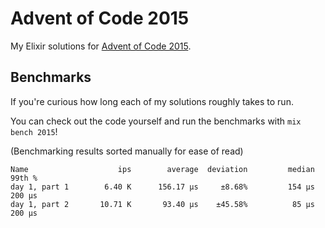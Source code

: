 # Advent of Code 2015

My Elixir solutions for [Advent of Code 2015](https://adventofcode.com/2015).

## Benchmarks

If you're curious how long each of my solutions roughly takes to run.

You can check out the code yourself and run the benchmarks with `mix bench 2015`!

(Benchmarking results sorted manually for ease of read)

```
Name                    ips        average  deviation         median         99th %
day 1, part 1        6.40 K      156.17 μs     ±8.68%         154 μs         200 μs
day 1, part 2       10.71 K       93.40 μs    ±45.58%          85 μs         200 μs
```
